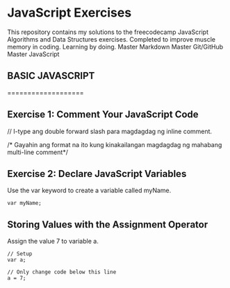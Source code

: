 # JavaScript Exercises

This repository contains my solutions to the freecodecamp JavaScript Algorithms and Data Structures exercises. 
Completed to improve muscle memory in coding. Learning by doing. 
Master Markdown
Master Git/GitHub
Master JavaScript

## BASIC JAVASCRIPT
===================
## Exercise 1: Comment Your JavaScript Code

// I-type ang double forward slash para magdagdag ng inline comment.

/* Gayahin ang format na ito 
kung kinakailangan magdagdag ng
mahabang multi-line comment*/

## Exercise 2: Declare JavaScript Variables
Use the var keyword to create a variable called myName.

`var myName;`

## Storing Values with the Assignment Operator
Assign the value 7 to variable a.

```
// Setup
var a;

// Only change code below this line
a = 7;
```



